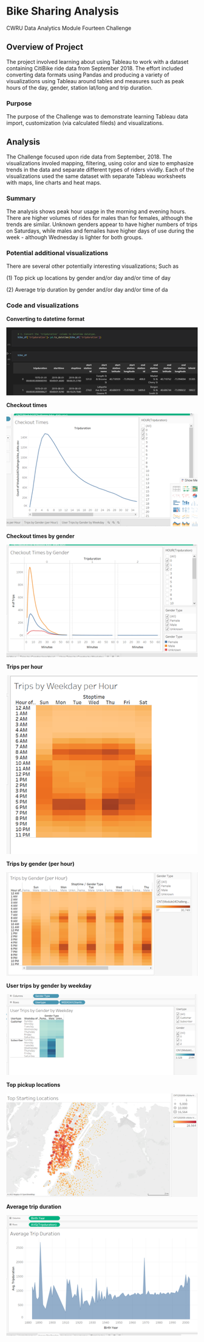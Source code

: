 # Bike Sharing Analysis

CWRU Data Analytics Module Fourteen Challenge


## Overview of Project

The project involved learning about using Tableau to work with a dataset containing CitiBike ride data from September 2018. The effort included converting data formats using Pandas and producing a variety of visualizations using Tableau around tables and measures such as peak hours of the day, gender, station lat/long and trip duration.     


### Purpose

The purpose of the Challenge was to demonstrate learning Tableau data import, customization (via calculated fileds) and visualizations.   

## Analysis 

The Challenge focused upon ride data from September, 2018.  The visualizations involed mapping, filtering, using color and size to emphasize trends in the data and separate different types of riders vividly.  Each of the visualizations used the same dataset with separate Tableau worksheets with maps, line charts and heat maps. 


### Summary

The analysis shows peak hour usage in the morning and evening hours.   There are higher volumes of rides for males than for females, although the trends are similar.  Unknown genders appear to have higher numbers of trips on Saturdays, while males and femailes have higher days of use during the week - although Wednesday is lighter for both groups.  

### Potential additional visualizations

There are several other potentially interesting visualizations;  Such as

(1) Top pick up locations by gender and/or day and/or time of day

(2) Average trip duration by gender and/or day and/or time of da




### Code and visualizations  

**Converting to datetime format**

![img](https://github.com/fhsal/Bikesharing/blob/main/images/datetime_conversion.png)

**Checkout times**  

![img](https://github.com/fhsal/Bikesharing/blob/main/images/checkout_times.png)

**Checkout times by gender**  

![img](https://github.com/fhsal/Bikesharing/blob/main/images/checkout_times_by_gender.png)

**Trips per hour**  

![img](https://github.com/fhsal/Bikesharing/blob/main/images/trips_by_weekday_by_hour.png)


**Trips by gender (per hour)**  

![img](https://github.com/fhsal/Bikesharing/blob/main/images/trips_by_gender_by_hour.png)

**User trips by gender by weekday**  

![img](https://github.com/fhsal/Bikesharing/blob/main/images/trips_by_weekday_by_gender.png)


**Top pickup locations**  

![img](https://github.com/fhsal/Bikesharing/blob/main/images/top_starting_locations.png)

**Average trip duration**  

![img](https://github.com/fhsal/Bikesharing/blob/main/images/average_trip_duration.png)
